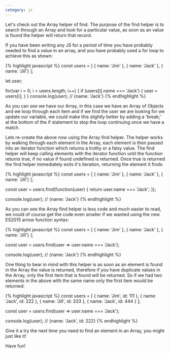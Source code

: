 ```yaml
---
category: js
---
```


Let's check out the Array helper of find. The purpose of the find helper is to search through an Array and look for a particular value, as soon as an value is found the helper will return that record.

If you have been writing any JS for a period of time you have probably needed to find a value in an array, and you have probably used a for loop to achieve this as shown:

{% highlight javascript %}
const users = [
  { name: 'Jim' },
  { name: 'Jack' },
  { name: 'Jill'}
];

let user;

for(var i = 0; i < users.length; i++) {
  if (users[i].name === 'Jack') {
    user = users[i];
  }
}
console.log(user); // {name: 'Jack'}
{% endhighlight %}

As you can see we have our Array, in this case we have an Array of Objects and we loop through each item and if we find the user we are looking for we update our variable, we could make this slightly better by adding a 'break;' at the bottom of the if statement to stop the loop continuing once we have a match.

Lets re-create the above now using the Array find helper. The helper works by walking through each element in the Array, each element is then passed into an iterator function which returns a truthy or a falsy value. The find helper will keep calling elements with the iterator function until the function returns true, if no value if found undefined is returned. Once true is returned the find helper immediately exits it's iteration, returning the element it finds:

{% highlight javascript %}
const users = [
  { name: 'Jim' },
  { name: 'Jack' },
  { name: 'Jill'}
];

const user = users.find(function(user) {
  return user.name === 'Jack';
});

console.log(user); // {name: 'Jack'}
{% endhighlight %}

As you can see the Array find helper is less code and much easier to read, we could of course get the code even smaller if we wanted using the new ES2015 arrow function syntax:

{% highlight javascript %}
const users = [
  { name: 'Jim' },
  { name: 'Jack' },
  { name: 'Jill'}
];

const user = users.find(user => user.name === 'Jack');

console.log(user); // {name: 'Jack'}
{% endhighlight %}

One thing to bear in mind with this helper is as soon as an element is found in the Array the value is returned, therefore if you have duplicate values in the Array, only the first item that is found will be returned. So if we had two elements in the above with the same name only the first item would be returned:

{% highlight javascript %}
const users = [
  { name: 'Jim', id: 111 },
  { name: 'Jack', id: 222 },
  { name: 'Jill', id: 333 },
  { name: 'Jack', id: 444 }
];

const user = users.find(user => user.name === 'Jack');

console.log(user); // {name: 'Jack', id: 222}
{% endhighlight %}

Give it a try the next time you need to find an element in an Array, you might just like it!

Have fun!
